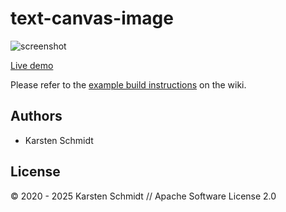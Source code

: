 # text-canvas-image

![screenshot](https://raw.githubusercontent.com/thi-ng/umbrella/develop/assets/examples/text-canvas-image.png)

[Live demo](http://demo.thi.ng/umbrella/text-canvas-image/)

Please refer to the [example build instructions](https://github.com/thi-ng/umbrella/wiki/Example-build-instructions) on the wiki.

## Authors

- Karsten Schmidt

## License

&copy; 2020 - 2025 Karsten Schmidt // Apache Software License 2.0
